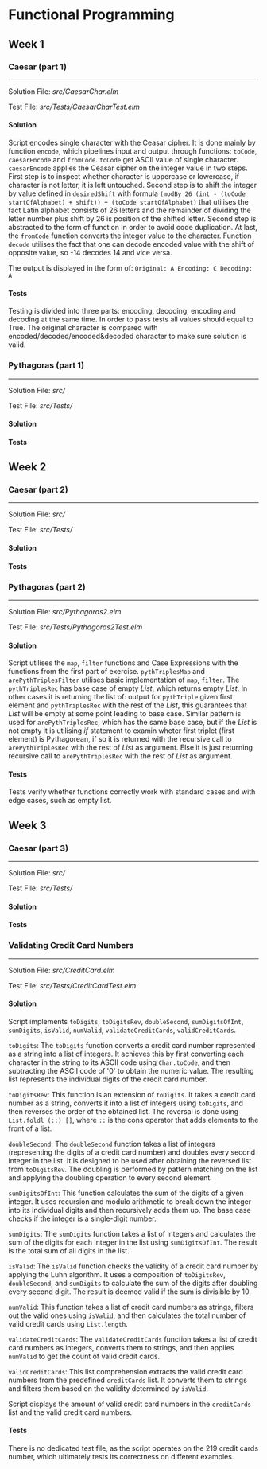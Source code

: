 # Functional Programming

## Week 1

### Caesar (part 1)

---

Solution File: _src/CaesarChar.elm_

Test File: _src/Tests/CaesarCharTest.elm_

#### Solution

Script encodes single character with the Ceasar cipher. It is done mainly by function `encode`, which pipelines input and output through functions: `toCode`, `caesarEncode` and `fromCode`. `toCode` get ASCII value of single character. `caesarEncode` applies the Ceasar cipher on the integer value in two steps. First step is to inspect whether character is uppercase or lowercase, if character is not letter, it is left untouched. Second step is to shift the integer by value defined in `desiredShift` with formula `(modBy 26 (int - (toCode startOfAlphabet) + shift)) + (toCode startOfAlphabet)` that utilises the fact Latin alphabet consists of 26 letters and the remainder of dividing the letter number plus shift by 26 is position of the shifted letter. Second step is abstracted to the form of function in order to avoid code duplication. At last, the `fromCode` function converts the integer value to the character. Function `decode` utilises the fact that one can decode encoded value with the shift of opposite value, so -14 decodes 14 and vice versa.

The output is displayed in the form of:
`Original: A Encoding: C Decoding: A`

#### Tests

Testing is divided into three parts: encoding, decoding, encoding and decoding at the same time. In order to pass tests all values should equal to True. The original character is compared with encoded/decoded/encoded&decoded character to make sure solution is valid.

### Pythagoras (part 1)

---

Solution File: _src/_

Test File: _src/Tests/_

#### Solution

#### Tests

## Week 2

### Caesar (part 2)

---

Solution File: _src/_

Test File: _src/Tests/_

#### Solution

#### Tests

### Pythagoras (part 2)

---

Solution File: _src/Pythagoras2.elm_

Test File: _src/Tests/Pythagoras2Test.elm_

#### Solution

Script utilises the `map`, `filter` functions and Case Expressions with the functions from the first part of exercise. `pythTriplesMap` and `arePythTriplesFilter` utilises basic implementation of `map`, `filter`. The `pythTriplesRec` has base case of empty _List_, which returns empty _List_. In other cases it is returning the list of: output for `pythTriple` given first element and `pythTriplesRec` with the rest of the _List_, this guarantees that _List_ will be empty at some point leading to base case. Similar pattern is used for `arePythTriplesRec`, which has the same base case, but if the _List_ is not empty it is utilising _if_ statement to examin wheter first triplet (first element) is Pythagorean, if so it is returned with the recursive call to `arePythTriplesRec` with the rest of _List_ as argument. Else it is just returning recursive call to `arePythTriplesRec` with the rest of _List_ as argument.

#### Tests

Tests verify whether functions correctly work with standard cases and with edge cases, such as empty list.

## Week 3

### Caesar (part 3)

---

Solution File: _src/_

Test File: _src/Tests/_

#### Solution

#### Tests

### Validating Credit Card Numbers

---

Solution File: _src/CreditCard.elm_

Test File: _src/Tests/CreditCardTest.elm_

#### Solution

Script implements `toDigits`, `toDigitsRev`, `doubleSecond`, `sumDigitsOfInt`, `sumDigits`, `isValid`, `numValid`, `validateCreditCards`, `validCreditCards`.

`toDigits`:
    The `toDigits` function converts a credit card number represented as a string into a list of integers. It achieves this by first converting each character in the string to its ASCII code using `Char.toCode`, and then subtracting the ASCII code of '0' to obtain the numeric value. The resulting list represents the individual digits of the credit card number.

`toDigitsRev`:
    This function is an extension of `toDigits`. It takes a credit card number as a string, converts it into a list of integers using `toDigits`, and then reverses the order of the obtained list. The reversal is done using `List.foldl (::) []`, where `::` is the cons operator that adds elements to the front of a list.

`doubleSecond`:
    The `doubleSecond` function takes a list of integers (representing the digits of a credit card number) and doubles every second integer in the list. It is designed to be used after obtaining the reversed list from `toDigitsRev`. The doubling is performed by pattern matching on the list and applying the doubling operation to every second element.

`sumDigitsOfInt`:
    This function calculates the sum of the digits of a given integer. It uses recursion and modulo arithmetic to break down the integer into its individual digits and then recursively adds them up. The base case checks if the integer is a single-digit number.

`sumDigits`:
    The `sumDigits` function takes a list of integers and calculates the sum of the digits for each integer in the list using `sumDigitsOfInt`. The result is the total sum of all digits in the list.

`isValid`:
    The `isValid` function checks the validity of a credit card number by applying the Luhn algorithm. It uses a composition of `toDigitsRev`, `doubleSecond`, and `sumDigits` to calculate the sum of the digits after doubling every second digit. The result is deemed valid if the sum is divisible by 10.

`numValid`:
    This function takes a list of credit card numbers as strings, filters out the valid ones using `isValid`, and then calculates the total number of valid credit cards using `List.length`.

`validateCreditCards`:
    The `validateCreditCards` function takes a list of credit card numbers as integers, converts them to strings, and then applies `numValid` to get the count of valid credit cards.

`validCreditCards`:
    This list comprehension extracts the valid credit card numbers from the predefined `creditCards` list. It converts them to strings and filters them based on the validity determined by `isValid`.
    
Script displays  the amount of valid credit card numbers in the `creditCards` list and the valid credit card numbers.

#### Tests

There is no dedicated test file, as the script operates on the 219 credit cards number, which ultimately tests its correctness on different examples.
